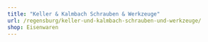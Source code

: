 ```yaml
---
title: "Keller & Kalmbach Schrauben & Werkzeuge"
url: /regensburg/keller-und-kalmbach-schrauben-und-werkzeuge/
shop: Eisenwaren
---
```

